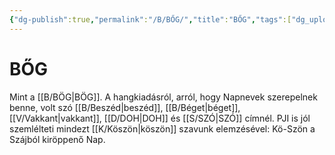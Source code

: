 ```yaml
---
{"dg-publish":true,"permalink":"/B/BŐG/","title":"BŐG","tags":["dg_uploaded"],"created":"2023-11-28T09:29","updated":"2023-11-28T09:29"}
---
```



# BŐG

Mint a [[B/BÖG\|BÖG]]. A hangkiadásról, arról, hogy Napnevek szerepelnek benne, volt szó [[B/Beszéd\|beszéd]], [[B/Béget\|béget]], [[V/Vakkant\|vakkant]], [[D/DOH\|DOH]] és [[S/SZÓ\|SZÓ]] címnél. PJI is jól szemlélteti mindezt [[K/Köszön\|köszön]] szavunk elemzésével: Kö-Szön a Szájból kiröppenő Nap.  